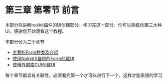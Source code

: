 # 第三章 第零节 前言

本部分将讲解nukkit插件的UI创建部分，学习完这一部分，你可以熟练创建三大种UI，感谢您开始观看这个教程。

本部分分为三个章节

   - [主要的Form种类及介绍](3-1_主要的Form种类及介绍.md)
   - [使用NukkitX自带的Form创建UI](3-2_使用NukkitX自带的Form创建UI.md)
   - [使用外部库GUI创建UI](3-3_使用外部库GUI创建UI.md)

每个章节都具有关联性，必须看完第一个才可以进行下一个，这样才能条理的学习
